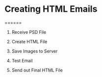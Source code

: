 # Creating HTML Emails

======

1. Receive PSD File

2. Create HTML File

3. Save Images to Server

4. Test Email

5. Send out Final HTML File